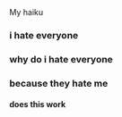 <head> My haiku </head>
<body>
</body>
<h3> i hate everyone </h3>
<h3> why do i hate everyone </h3>
<h3> because they hate me </h3>
<h4>  does this work </h4>
